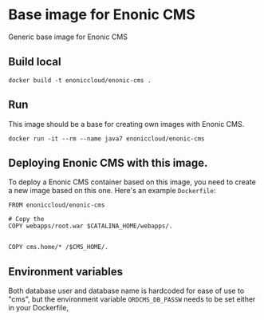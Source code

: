 # Base image for Enonic CMS
Generic base image for Enonic CMS

## Build local
```
docker build -t enoniccloud/enonic-cms .
```

## Run
This image should be a base for creating own images with Enonic CMS.
```
docker run -it --rm --name java7 enoniccloud/enonic-cms
```


## Deploying Enonic CMS with this image.
To deploy a Enonic CMS container based on this image, you need to create a new image based on this one. Here's an example `Dockerfile`:

```
FROM enoniccloud/enonic-cms

# Copy the 
COPY webapps/root.war $CATALINA_HOME/webapps/.


COPY cms.home/* /$CMS_HOME/.
```

## Environment variables

Both database user and database name is hardcoded for ease of use to "cms", but the environment variable `ORDCMS_DB_PASSW` needs to be set either in your Dockerfile, 